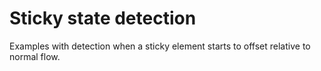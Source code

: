 # Sticky state detection

Examples with detection when a sticky element
starts to offset relative to normal flow.